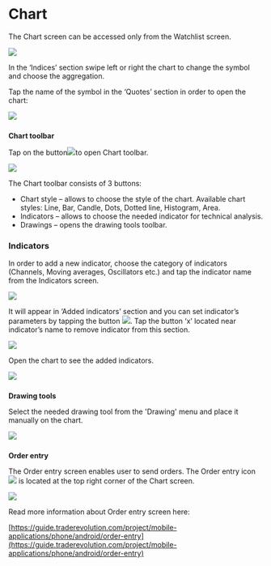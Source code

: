 # Chart

The Chart screen can be accessed only from the Watchlist screen.

![](../../../.gitbook/assets/1%20%288%29.png)

In the ‘Indices’ section swipe left or right the chart to change the symbol and choose the aggregation.

Tap the name of the symbol in the ‘Quotes’ section in order to open the chart:

![](../../../.gitbook/assets/2%20%282%29.png)

### **Chart toolbar** 

Tap on the button![](../../../.gitbook/assets/3-copy.png)to open Chart toolbar.

![](../../../.gitbook/assets/4%20%2814%29.png)

The Chart toolbar consists of 3 buttons:

* Chart style – allows to choose the style of the chart. Available chart styles: Line, Bar, Candle, Dots, Dotted line, Histogram, Area.
* Indicators – allows to choose the needed indicator for technical analysis.
* Drawings – opens the drawing tools toolbar.

### **Indicators**

In order to add a new indicator, choose the category of indicators \(Channels, Moving averages, Oscillators etc.\) and tap the indicator name from the Indicators screen.

![](../../../.gitbook/assets/5%20%285%29.png)

It will appear in ‘Added indicators’ section and you can set indicator’s parameters by tapping the button ![](../../../.gitbook/assets/6-copy.png). Tap the button ‘x’ located near indicator’s name to remove indicator from this section.

![](../../../.gitbook/assets/7%20%287%29.png)

Open the chart to see the added indicators.

![](../../../.gitbook/assets/8%20%287%29.png)

### **Drawing tools** 

Select the needed drawing tool from the 'Drawing' menu and place it manually on the chart.

![](../../../.gitbook/assets/9%20%284%29.png)

### **Order entry** 

The Order entry screen enables user to send orders. The Order entry icon![](../../../.gitbook/assets/10%20%286%29.png)is located at the top right corner of the Chart screen.

![](../../../.gitbook/assets/11%20%283%29.png)

Read more information about Order entry screen here:

[https://guide.traderevolution.com/project/mobile-applications/phone/android/order-entry](https://guide.traderevolution.com/project/mobile-applications/phone/android/order-entry)



